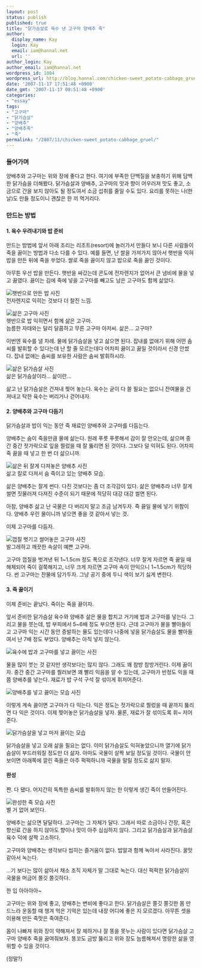 ```yaml
---
layout: post
status: publish
published: true
title: "닭가슴살로 육수 낸 고구마 양배추 죽"
author:
  display_name: Kay
  login: Kay
  email: iam@hannal.net
  url: ''
author_login: Kay
author_email: iam@hannal.net
wordpress_id: 1084
wordpress_url: http://blog.hannal.com/chicken-sweet_potato-cabbage_gruel/
date: '2007-11-17 17:51:48 +0900'
date_gmt: '2007-11-17 08:51:48 +0900'
categories:
- "essay"
tags:
- "고구마"
- "닭가슴살"
- "양배추"
- "양배추죽"
- "죽"
permalink: "/2007/11/chicken-sweet_potato-cabbage_gruel/"
---
```

<h3>들어가며</h3>
<p>양배추와 고구마는 위와 장에 좋다고 한다. 여기에 부족한 단백질을 보충하기 위해 담백한 닭가슴을 더해봤다. 닭가슴살과 양배추, 고구마의 맛과 향이 어우러져 맛도 좋고, 소금으로 간을 보지 않아도 될 정도여서 소금 섭취를 줄일 수도 있다. 요리를 못하는 나(한날)도 만들 정도이니 괜찮은 한 끼 먹거리다.</p>
<h3>만드는 방법</h3>
<h4>1. 육수 우려내기와 밥 준비</h4>
<p>만드는 방법에 앞서 아래 조리는 리조트(resort)에 놀러가서 만들다 보니 다른 사람들이 죽을 끓이는 방법과 다소 다를 수 있다. 예를 들면, 난 쌀을 가져가지 않아서 햇반을 익혀 밥을 만든 뒤에 죽을 쑤었다. 쌀로 죽을 끓이지 않고 밥으로 죽을 끓인 것이다.</p>
<p>아무튼 우선 밥을 만든다. 햇반을 싸갔는데 콘도에 전자렌지가 없어서 큰 냄비에 물을 넣고 끓였다. 끓이는 김에 죽에 넣을 고구마를 빼고도 남은 고구마도 함께 삶았다.</p>
<p class="centerphoto"><img src="http://blog.hannal.com/assets/uploads/2007/11/rice1.jpg" alt="햇반으로 만든 밥 사진" /><br />전자렌지로 익히는 것보다 더 찰진 느낌.</p>
<p class="centerphoto"><img src="http://blog.hannal.com/assets/uploads/2007/11/boiled_sweet_potato1.jpg" alt="삶은 고구마 사진" /><br />햇반으로 밥 익히면서 함께 삶은 고구마.<br />늠름한 자태와는 달리 달콤하고 무른 고구마 아저씨. 삶은... 고구마?</p>
<p>이번엔 육수를 낼 차례. 물에 닭가슴살을 넣고 삶으면 된다. 잡내를 없애기 위해 어떤 솜씨를 발휘할 수 있다는데 난 할 줄 모르는데다 어차피 끓이고 끓일 것이라서 신경 안썼다. 잡내 없애는 솜씨를 보유한 사람은 솜씨 발휘하시라.</p>
<p class="centerphoto"><img src="http://blog.hannal.com/assets/uploads/2007/11/boiled_chicken1.jpg" alt='삶은 닭가슴살 사진' /><br />삶은 닭가슴살이라... 삶이란...</p>
<p>삶고 난 닭가슴살은 건져내 찢어 놓는다. 육수는 굳이 다 쓸 필요는 없으니 잔여물을 건져내고 탁한 육수는 버리거나 걷어내자.</p>
<h4>2. 양배추와 고구마 다듬기</h4>
<p>닭가슴살과 밥이 익는 동안 죽 재료인 양배추와 고구마를 다듬는다.</p>
<p>양배추는 숨이 죽을만큼 물에 삶는다. 원래 푸릇 푸릇해서 감이 잘 안오는데, 삶으며 중간 중간 젓가락으로 잎을 찔렀을 때 잘 뚫리면 된 것이다. 그보다 덜 익혀도 된다. 어차피 죽 끓을 때 넣고 한 번 더 삶으니까.</p>
<p class="centerphoto"><img src="http://blog.hannal.com/assets/uploads/2007/11/cabbage1.jpg" alt="삶은 뒤 잘게 다져놓은 양배추 사진" /><br />삶고 칼로 다져서 숨 죽이고 있는 양배추 모습.</p>
<p>삶은 양배추는 잘게 썬다. 다진 것보다는 좀 더 조각감이 있다. 삶은 양배추라 너무 잘게 썰면 짓물러져 다져진 수준이 되기 때문에 적당히 대강 대강 썰면 된다.</p>
<p>아참, 양배추 삶고 난 국물은 다 버리지 말고 조금 남겨두자. 죽 끓일 물에 넣기 위함이다.  양배추 우린 물이니까 넣으면 좋을 것 같아서 넣는 것.</p>
<p>이제 고구마를 다듬자.</p>
<p class="centerphoto"><img src="http://blog.hannal.com/assets/uploads/2007/11/sweet_potato1.jpg" alt="껍질 벗기고 썰어놓은 고구마 사진" /><br />발그레하고 깨끗한 속살이 예쁜 고구마.</p>
<p>고구마 껍질을 벗겨낸 뒤 1~1.5cm 정도 폭으로 조각낸다. 너무 잘게 자르면 죽 끓일 때 해체되어 죽이 걸쭉해지고, 너무 크게 자르면 고구마 속이 안익으니 1~1.5cm가 적당하다. 썬 고구마는 찬물에 담가두자. 그냥 공기 중에 두니 색이 보기 싫게 변한다.</p>
<h4>3. 죽 끓이기</h4>
<p>이제 준비는 끝났다. 죽이는 죽을 끓이자.</p>
<p>앞서 준비한 닭가슴살 육수와 양배추 삶은 물을 합치고 거기에 밥과 고구마를 넣는다. 그리고 물을 붓는데, 밥 부피에서 5~6배 정도 부으면 된다. 근데 고구마가 물을 빨아들이고 고구마 익는 시간 동안 증발하는 물도 있는데다 나중에 넣을 닭가슴살도 물을 빨아들여서 난 7배 정도 부었다. 양배추는 아직 넣지 않는다.</p>
<p class="centerphoto"><img src="http://blog.hannal.com/assets/uploads/2007/11/boiling_rice_n_sweet_potato1.jpg"alt="육수에 밥과 고구마를 넣고 끓이는 사진" /></p>
<p>물을 많이 붓는 것 같지만 생각보다는 많지 않다. 그래도 꽤 참방 참방거린다. 이제 끓이자. 중간 중간 고구마를 찔러보면 꽤 빨리 익음을 알 수 있는데, 고구마가 반정도 익을 때쯤 양배추를 넣는다. 재료가 밥 구석 구석 잘 섞이게 휘저어준다.</p>
<p class="centerphoto"><img src="http://blog.hannal.com/assets/uploads/2007/11/almost_boiled1.jpg" alt="양배추를 넣고 끓이는 모습 사진" /></p>
<p>이렇게 계속 끓이면 고구마가 다 익는다. 익은 정도는 젓가락으로 찔렀을 때 끝까지 뚫리면 다 익은 것이다. 이제 찢어놓은 닭가슴살을 넣자. 물론, 재료가 잘 섞이도록 휘~ 저어준다.</p>
<p class="centerphoto"><img src="http://blog.hannal.com/assets/uploads/2007/11/put_chicken_into_rice_gruel1.jpg" alt="닭가슴살을 넣고 마저 끓이는 모습" /></p>
<p>닭가슴살을 넣고 오래 삶을 필요는 없다. 이미 닭가슴살도 익혀놓았으니까 열기에 닭가슴살이 부드러워질 정도만 더 삶자. 아마도 국물이 살짝 보일 정도일 것이다. 국물이 안보이면 아래쪽에 깔린 죽들은 아주 퍽퍽하니까 국물을 말릴 정도로 삶지 말자.</p>
<h4>완성</h4>
<p>짠. 다 됐다. 어지간히 독특한 솜씨를 발휘하지 않는 한 이렇게 생긴 죽이 만들어진다.</p>
<p class="centerphoto"><img src="http://blog.hannal.com/assets/uploads/2007/11/rice_gruel_by_hannal2.jpg" alt="완성한 죽 모습 사진" /><br />별 거 없어 보인다.</p>
<p>양배추는 삶으면 달달하다. 고구마는 그 자체가 달다. 그래서 따로 소금이나 간장, 혹은 향신료 간을 하지 않아도 향이나 맛이 아주 심심하지 않다. 그리고 닭가슴살과 닭가슴살 육수 덕에 살짝 고소하다.</p>
<p>고구마와 양배추는 생각보다 씹히는 즐거움이 없다. 밥알과 함께 녹아서 사라진다. 꿀맛 같아서 녹는다.</p>
<p>...기 보다는 많이 삶아서 채소 조직 자체가 말 그대로 녹는다. 대신 퍽퍽한 닭가슴살이 국물을 머금어 쫄깃 쫄깃하다.</p>
<p class="centerphoto"><img src="http://blog.hannal.com/assets/uploads/2007/11/rice_gruel_by_hannal11.jpg" alt="" /><br />한 입 아아아아~</p>
<p>고구마는 위와 장에 좋고, 양배추는 변비에 좋다고 한다. 닭가슴살은  쫄깃 쫄깃한 몸 만드느라 운동할 때 챙겨 먹은 기억은 있는데 내장 어디에 좋은 지 모르겠다. 아무튼 셋을 이용해 만든 죽맛은 죽여준다.</p>
<p>몸이 나빠져 위와 장이 약해져서 잘 체하거나 잘 똥을 못누는 사람이 있다면 닭가슴살 고구마 양배추 죽을 끓여줘보자. 똥꼬도 금방 뚫리고 위와 장도 늠름해져서 명랑한 삶을 영위할 수 있을 것이다.</p>
<p>(정말?)</p>
